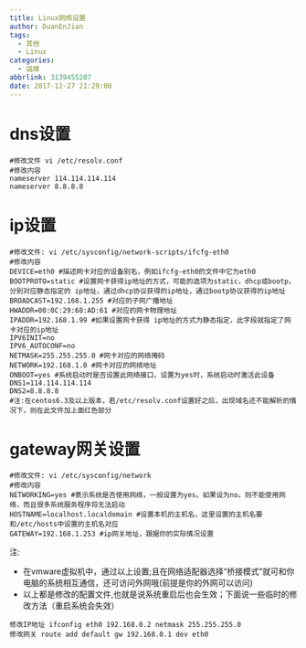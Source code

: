 ```yaml
---
title: Linux网络设置
author: DuanEnJian
tags:
  - 其他
  - Linux
categories:
  - 运维
abbrlink: 3139455287
date: 2017-12-27 21:29:00
---
```

# dns设置
```
#修改文件 vi /etc/resolv.conf
#修改内容
nameserver 114.114.114.114
nameserver 8.8.8.8
```

<!-- more -->
# ip设置
```
#修改文件: vi /etc/sysconfig/network-scripts/ifcfg-eth0
#修改内容
DEVICE=eth0 #描述网卡对应的设备别名，例如ifcfg-eth0的文件中它为eth0
BOOTPROTO=static #设置网卡获得ip地址的方式，可能的选项为static，dhcp或bootp，分别对应静态指定的 ip地址，通过dhcp协议获得的ip地址，通过bootp协议获得的ip地址
BROADCAST=192.168.1.255 #对应的子网广播地址
HWADDR=00:0C:29:68:AD:61 #对应的网卡物理地址
IPADDR=192.168.1.99 #如果设置网卡获得 ip地址的方式为静态指定，此字段就指定了网卡对应的ip地址 
IPV6INIT=no
IPV6_AUTOCONF=no
NETMASK=255.255.255.0 #网卡对应的网络掩码
NETWORK=192.168.1.0 #网卡对应的网络地址
ONBOOT=yes #系统启动时是否设置此网络接口，设置为yes时，系统启动时激活此设备
DNS1=114.114.114.114
DNS2=8.8.8.8
#注:在centos6.3及以上版本，若/etc/resolv.conf设置好之后，出现域名还不能解析的情况下，则在此文件加上面红色部分
```
# gateway网关设置
```
#修改文件: vi /etc/sysconfig/network
#修改内容
NETWORKING=yes #表示系统是否使用网络，一般设置为yes。如果设为no，则不能使用网络，而且很多系统服务程序将无法启动
HOSTNAME=localhost.localdomain #设置本机的主机名，这里设置的主机名要和/etc/hosts中设置的主机名对应
GATEWAY=192.168.1.253 #ip网关地址，跟据你的实际情况设置
```

注:    
- 在vmware虚拟机中，通过以上设置;且在网络适配器选择“桥接模式”就可和你电脑的系统相互通信，还可访问外网哦(前提是你的外网可以访问)
- 以上都是修改的配置文件,也就是说系统重启后也会生效；下面说一些临时的修改方法（重启系统会失效）
```
修改IP地址 ifconfig eth0 192.168.0.2 netmask 255.255.255.0 
修改网关 route add default gw 192.168.0.1 dev eth0 
```